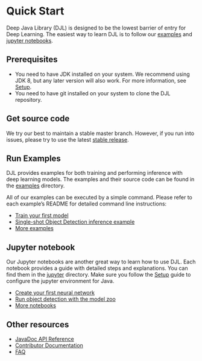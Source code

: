 # Quick Start

Deep Java Library (DJL) is designed to be the lowest barrier of entry for Deep Learning.
The easiest way to learn DJL is to follow our [examples](../examples/README.md)
and [jupyter notebooks](../jupyter/README.md).

## Prerequisites

* You need to have JDK installed on your system. We recommend using JDK 8, but any later version will also work. For more information, see [Setup](development/setup.md).
* You need to have git installed on your system to clone the DJL repository.

## Get source code

We try our best to maintain a stable master branch. However, if you run into issues, please try to use the latest 
[stable release](https://github.com/awslabs/djl/releases/latest).

## Run Examples

DJL provides examples for both training and performing inference with deep learning models. The examples and their source code can be found in the [examples](../examples) directory.
 
All of our examples can be executed by a simple command. Please refer to each example’s README for detailed command line instructions:

- [Train your first model](../examples/docs/train_mnist_mlp.md)
- [Single-shot Object Detection inference example](../examples/docs/object_detection.md)
- [More examples](../examples)

## Jupyter notebook

Our Jupyter notebooks are another great way to learn how to use DJL. Each notebook provides a guide with detailed steps and explanations.
You can find them in the [jupyter](../jupyter) directory. Make sure you follow the [Setup](../jupyter#setup) guide to configure the jupyter environment for Java.

- [Create your first neural network](../jupyter/create_your_first_network.ipynb)
- [Run object detection with the model zoo](../jupyter/object_detection_with_model_zoo.ipynb)
- [More notebooks](../jupyter)

## Other resources

- [JavaDoc API Reference](https://javadoc.djl.ai/)
- [Contributor Documentation](development/README.md)
- [FAQ](faq.md)
